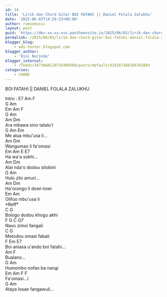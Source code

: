 ```yaml
---
id: 14
title: 'Lirik dan Chord Gitar BOI FATAHI || Daniel Folala Zalukhu'
date: '2025-06-03T14:29:23+00:00'
author: rumusmusic
layout: post
guid: 'https://dev-xx-xx-xsx.pantheonsite.io/2025/06/03/lirik-dan-chord-gitar-boi-fatahi-daniel-folala-zalukhu/'
permalink: /2025/06/03/lirik-dan-chord-gitar-boi-fatahi-daniel-folala-zalukhu/
blogger_blog:
    - ads-tester.blogspot.com
blogger_author:
    - 'Dini Nurinda'
blogger_internal:
    - /feeds/3473668110735409380/posts/default/433287160194781083
categories:
    - CHORD
---
```


BOI FATAHI || DANIEL FOLALA ZALUKHU

<div>  
</div><div>Intro : E7 Am F </div><div> G Am</div><div> Em Am F</div><div> G Am </div><div>  
</div><div>Am Dm</div><div>Ara mbawa sino tatalu'i</div><div>G Am Em</div><div>Me alua mbu'usa li...</div><div>Am Dm</div><div>Wangumao li fa'omasi </div><div>Em Am E E7</div><div>Ha wa'a sokhi...</div><div>Am Dm</div><div>Alai nda'o dodou sitobini</div><div>G Am</div><div>Hulo zilo amuri...</div><div>Am Dm</div><div>Ha'orongo li dowi-towi</div><div>Em Am</div><div>Olifuo mbu'usa li</div><div>  
</div><div>*Reff*</div><div>C G</div><div>Bologo dodou khogu akhi </div><div>F G C G7</div><div>Naso zimoi fangali</div><div>C G</div><div>Metodou omasi fabali</div><div>F Em E7 </div><div>Boi aniasa u'ando boi fatahi...</div><div>Am F </div><div>Bualano... </div><div>G Am </div><div>Humombo nofao ba nangi </div><div>Em Am F F</div><div>Fa'omasi...i</div><div>G Am </div><div>Ataya losae fangawuli...</div><div>  
</div><div>  
</div>